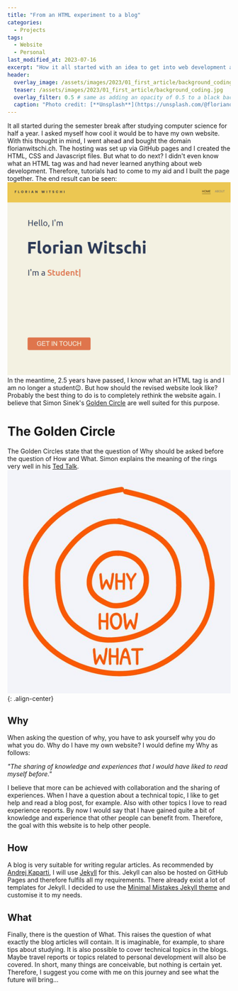 ```yaml
---
title: "From an HTML experiment to a blog"
categories:
  - Projects
tags:
  - Website
  - Personal
last_modified_at: 2023-07-16
excerpt: "How it all started with an idea to get into web development and what led to the creation of a blog"
header:
  overlay_image: /assets/images/2023/01_first_article/background_coding.jpg
  teaser: /assets/images/2023/01_first_article/background_coding.jpg
  overlay_filter: 0.5 # same as adding an opacity of 0.5 to a black background
  caption: "Photo credit: [**Unsplash**](https://unsplash.com/@florianolv)"
---
```


It all started during the semester break after studying computer science for half a year. I asked myself how cool it would be to have my own website. With this thought in mind, I went ahead and bought the domain florianwitschi.ch. The hosting was set up via GitHub pages and I created the HTML, CSS and Javascript files. But what to do next? I didn't even know what an HTML tag was and had never learned anything about web development. Therefore, tutorials had to come to my aid and I built the page together. The end result can be seen:
![Screenshot of my old website](/assets/images/2023/01_first_article/old_website.png)
In the meantime, 2.5 years have passed, I know what an HTML tag is and I am no longer a student&#x1F609;. But how should the revised website look like? Probably the best thing to do is to completely rethink the website again. I believe that Simon Sinek's [Golden Circle](https://simonsinek.com/golden-circle/) are well suited for this purpose.

# The Golden Circle
The Golden Circles state that the question of Why should be asked before the question of How and What. Simon explains the meaning of the rings very well in his [Ted Talk](https://www.ted.com/talks/simon_sinek_how_great_leaders_inspire_action).
![Golden Circle](/assets/images/2023/01_first_article/golden_circle.jpg){: .align-center}

## Why
When asking the question of why, you have to ask yourself why you do what you do. Why do I have my own website? I would define my Why as follows:

*"The sharing of knowledge and experiences that I would have liked to read myself before."*

I believe that more can be achieved with collaboration and the sharing of experiences. When I have a question about a technical topic, I like to get help and read a blog post, for example. Also with other topics I love to read experience reports. By now I would say that I have gained quite a bit of knowledge and experience that other people can benefit from. Therefore, the goal with this website is to help other people.

## How

A blog is very suitable for writing regular articles. As recommended by [Andrej Kaparti](https://karpathy.github.io/2014/07/01/switching-to-jekyll/), I will use [Jekyll](https://jekyllrb.com/) for this. Jekyll can also be hosted on GitHub Pages and therefore fulfils all my requirements. There already exist a lot of templates for Jekyll. I decided to use the [Minimal Mistakes Jekyll theme](https://github.com/mmistakes/minimal-mistakes) and customise it to my needs.

## What
Finally, there is the question of What. This raises the question of what exactly the blog articles will contain. It is imaginable, for example, to share tips about studying. It is also possible to cover technical topics in the blogs. Maybe travel reports or topics related to personal development will also be covered. In short, many things are conceivable, but nothing is certain yet. Therefore, I suggest you come with me on this journey and see what the future will bring...